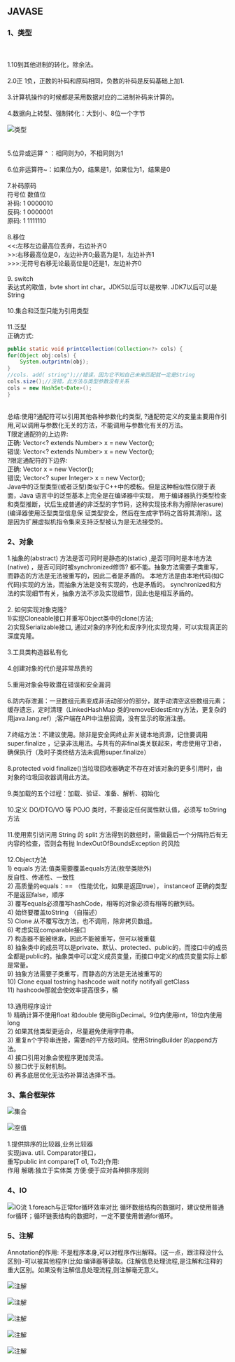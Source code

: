 ## JAVASE
### 1、类型
<br><br>1.10到其他进制的转化，除余法。
<br><br>2.0正 1负，正数的补码和原码相同，负数的补码是反码基础上加1.
<br><br>3.计算机操作的时候都是采用数据对应的二进制补码来计算的。
<br><br>4.数据向上转型、强制转化：大到小、8位一个字节
<br><br>
 ![类型](https://github.com/gaoyuanyuan2/notes/blob/master/img/17.png) 
<br><br>
<br>5.位异或运算 ^ ：相同则为0，不相同则为1
<br><br>6.位非运算符~：如果位为0，结果是1，如果位为1，结果是0
<br><br>7.补码原码
<br>        符号位 数值位
<br>补码:     1    0000010
<br>反码:     1    0000001
<br>原码:     1    1111110
<br><br>8.移位
<br> <<:左移左边最高位丢弃，右边补齐0
<br> >>:右移最高位是0，左边补齐0;最高为是1，左边补齐1
<br> >>>:无符号右移无论最高位是0还是1，左边补齐0
<br><br>9. switch 
<br> 表达式的取值，bvte short int char。JDK5以后可以是枚举. JDK7以后可以是String
<br><br>10.集合和泛型只能为引用类型
<br><br>11.泛型
<br>正确方式:
<br>
```Java
public static void printCollection(Collection<?> cols) {
for(Object obj:cols) {
    System.outprintn(obj);
}
//cols. add( string");//错误，因为它不知自己未来匹配就一定是String
cols.size();//没错，此方法与类型参数没有关系
cols = new HashSet<Date>();
}
```
<br>总结:使用?通配符可以引用其他各种参数化的类型, ?通配符定义的变量主要用作引用,可以调用与参数化无关的方法，不能调用与参数化有关的万法。
<br>T限定通配符的上边界:
<br>正确: Vector<? extends Number> x = new Vector<Integer>();
<br>错误: Vector<? extends Number> x = new Vector<String>();
<br>?限定通配符的下边界:
<br>正确: Vector<super Integer> x = new Vector<Number>();
<br>错误; Vector<? super Integer> x = new Vector<Byte>();
<br>Java中的泛型类型(或者泛型)类似于C++中的模板。但是这种相似性仅限于表面，Java 语言中的泛型基本上完全是在编译器中实现，
用于编译器执行类型检查和类型推断，状后生成普通的非泛型的字节码，这种实现技术称为擦除(erasure) (编译器使用泛型类型信息保
证类型安全，然后在生成字节码之首将其清除)。这是因为扩展虚拟机指令集来支持泛型被认为是无法接受的。
### 2、对象
1.抽象的(abstract) 方法是否可同时是静态的(static) ,是否可同时是本地方法(native) ，是否可同时被synchronized修饰?
都不能。抽象方法需要子类重写，而静态的方法是无法被重写的，因此二者是矛盾的。
本地方法是由本地代码(如C代码)实现的方法，而抽象方法是没有实现的，也是矛盾的。
synchronized和方法的实现细节有关，抽象方法不涉及实现细节，因此也是相互矛盾的。
<br><br> 2. 如何实现对象克隆?
 <br> 1)实现Cloneable接口并重写Object类中的clone(方法;
  <br>2)实现Serializable接口, 通过对象的序列化和反序列化实现克隆，可以实现真正的深度克隆。
 <br><br> 3.工具类构造器私有化
 <br><br> 4.创建对象的代价是非常昂贵的
 <br><br> 5.重用对象会导致潜在错误和安全漏洞
 <br><br> 6.防内存泄漏：一旦数组元素变成非活动部分的部分，就手动清空这些数组元素；缓存遗忘，定时清理（LinkedHashMap 类的removeEldestEntry方法，更复杂的用java.lang.ref）;客户端在API中注册回调，没有显示的取消注册。
<br><br>7.终结方法：不建议使用。除非是安全网终止非关键本地资源，记住要调用super.finalize ，记录非法用法。与共有的非final类关联起来，考虑使用守卫者，确保执行（及时子类终结方法未调用super.finalize）
<br><br>8.protected void   finalize()当垃圾回收器确定不存在对该对象的更多引用时，由对象的垃圾回收器调用此方法。
<br><br>9.类加载的五个过程：加载、验证、准备、解析、初始化
<br><br>10.定义 DO/DTO/VO 等 POJO 类时，不要设定任何属性默认值，必须写 toString 方法
<br><br>11.使用索引访问用 String 的 split 方法得到的数组时，需做最后一个分隔符后有无内容的检查，否则会有抛 IndexOutOfBoundsException 的风险
<br><br>12.Object方法
<br>1)	equals 方法:值类需要覆盖equals方法(枚举类除外)
<br>反自性、传递性、一致性
<br>2)	高质量的equals：== （性能优化，如果是返回true），  instanceof 正确的类型 不是返回false，顺序
<br>3)	覆写equals必须覆写hashCode，相等的对象必须有相等的散列码。
<br>4)	始终要覆盖toString （自描述）
<br>5)	Clone 从不覆写改方法，也不调用，除非拷贝数组。
<br>6)	考虑实现comparable接口
<br>7)	构造器不能被继承，因此不能被重写，但可以被重载
<br>8)	抽象类中的成员可以是private、默认、protected、public的，而接口中的成员全都是public的。抽象类中可以定义成员变量，而接口中定义的成员变量实际上都是常量。
<br>9)	抽象方法需要子类重写，而静态的方法是无法被重写的
<br>10)	Clone equal tostring hashcode wait notify notifyall getClass
<br>11)	hashcode那就会使效率提高很多，桶
<br><br>13.通用程序设计
<br>1)	精确计算不使用float 和double 使用BigDecimal。9位内使用int，18位内使用long
<br>2)	如果其他类型更适合，尽量避免使用字符串。
<br>3)	重复n个字符串连接，需要n的平方级时间。使用StringBuilder 的append方法。
<br>4)	接口引用对象会使程序更加灵活。
<br>5)	接口优于反射机制。
<br>6)	再多底层优化无法弥补算法选择不当。

### 3、集合框架体
![集合](https://github.com/gaoyuanyuan2/notes/blob/master/img/5.png) 
<br><br>
![空值](https://github.com/gaoyuanyuan2/notes/blob/master/img/6.png) 
<br><br>
1.提供排序的比较器,业务比较器
<br>实现java. util. Comparator接口，
<br>重写public  int compare(T o1,  To2);作用:
<br>作用 解耦:独立于实体类 方便:便于应对各种排序规则

### 4、IO
![IO流](https://github.com/gaoyuanyuan2/notes/blob/master/img/7.png) 
1.foreach与正常for循环效率对比
循环数组结构的数据时，建议使用普通for循环；循环链表结构的数据时，一定不要使用普通for循环。

### 5、注解
 Annotation的作用:
 不是程序本身,可以对程序作出解释。(这一点，跟注释没什么区别)-可以被其他程序(比如:编译器等读取。(注解信息处理流程,是注解和注释的重大区别。如果没有注解信息处理流程,则注解毫无意义。
 <br><br>
 ![注解](https://github.com/gaoyuanyuan2/notes/blob/master/img/12.png) 
 <br><br>
 ![注解](https://github.com/gaoyuanyuan2/notes/blob/master/img/13.png) 
 <br><br>
 ![注解](https://github.com/gaoyuanyuan2/notes/blob/master/img/14.png) 
 <br><br>
 ![注解](https://github.com/gaoyuanyuan2/notes/blob/master/img/15.png) 
 <br><br>
 ![注解](https://github.com/gaoyuanyuan2/notes/blob/master/img/16.png) 
 <br><br>







